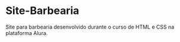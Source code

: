 # Site-Barbearia

Site para barbearia desenvolvido durante o curso de HTML e CSS na plataforma Alura.
